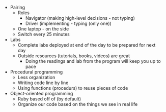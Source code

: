 * Pairing
  * Roles
    * Navigator (making high-level decisions - not typing)
    * Driver (implementing - typing (only one))
  * One laptop - on the side
  * Switch every 25 minutes
* Labs
  * Complete labs deployed at end of the day to be prepared for next day
  * Outside resources (tutorials, books, videos) are great
    * Doing the readings and lab from the program will keep you up to pace
* Procedural programming
  * Less organization
  * Writing code line by line
  * Using functions (procedurs) to reuse pieces of code
* Object-oriented programming
  * Ruby based off of (by default)
  * Organize our code based on the things we see in real life
